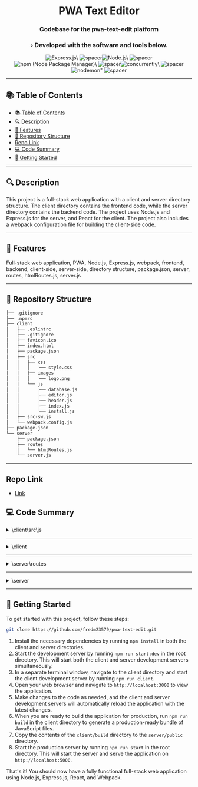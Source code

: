 
  <div align="center">
  <h1 align="center">PWA Text Editor</h1>
  <h3>Codebase for the pwa-text-edit platform</h3>
  <h3>◦ Developed with the software and tools below.</h3>
  <p align="center"><img src="https://img.shields.io/badge/-Express.js-004E89?logo=Express.js&style=for-the-badge" alt='Express.js\' />
<img src="https://via.placeholder.com/1/0000/00000000" alt="spacer" /><img src="https://img.shields.io/badge/-Node.js-004E89?logo=Node.js&style=for-the-badge" alt='Node.js\' />
<img src="https://via.placeholder.com/1/0000/00000000" alt="spacer" /><img src="https://img.shields.io/badge/-npm%20%20Node%20Package%20Manager%20-004E89?logo=npm%20%20Node%20Package%20Manager%20&style=for-the-badge" alt='npm (Node Package Manager)\' />
<img src="https://via.placeholder.com/1/0000/00000000" alt="spacer" /><img src="https://img.shields.io/badge/-concurrently-004E89?logo=concurrently&style=for-the-badge" alt='concurrently\' />
<img src="https://via.placeholder.com/1/0000/00000000" alt="spacer" /><img src="https://img.shields.io/badge/-nodemon-004E89?logo=nodemon&style=for-the-badge" alt='nodemon"' />
<img src="https://via.placeholder.com/1/0000/00000000" alt="spacer" />
  </p>
  </div>
  
  ---
  ## 📚 Table of Contents
  - [📚 Table of Contents](#-table-of-contents)
  - [🔍 Description](#-description)
  - [🌟 Features](#-features)
  - [📁 Repository Structure](#-repository-structure)
  - [   Repo Link](#-repo-link) 
  - [💻 Code Summary](#-code-summary)
  - [🚀 Getting Started](#-getting-started)
  
  ---
  
  
  ## 🔍 Description

 This project is a full-stack web application with a client and server directory structure. The client directory contains the frontend code, while the server directory contains the backend code. The project uses Node.js and Express.js for the server, and React for the client. The project also includes a webpack configuration file for building the client-side code.

---

## 🌟 Features

 Full-stack web application, PWA, Node.js, Express.js, webpack, frontend, backend, client-side, server-side, directory structure, package.json, server, routes, htmlRoutes.js, server.js

---

## 📁 Repository Structure

```sh
├── .gitignore
├── .npmrc
├── client
│   ├── .eslintrc
│   ├── .gitignore
│   ├── favicon.ico
│   ├── index.html
│   ├── package.json
│   ├── src
│   │   ├── css
│   │   │   └── style.css
│   │   ├── images
│   │   │   └── logo.png
│   │   └── js
│   │       ├── database.js
│   │       ├── editor.js
│   │       ├── header.js
│   │       ├── index.js
│   │       └── install.js
│   ├── src-sw.js
│   └── webpack.config.js
├── package.json
└── server
    ├── package.json
    ├── routes
    │   └── htmlRoutes.js
    └── server.js

```

---

##    Repo Link

- [Link](https://github.com/fredm23579/pwa-text-edit)

## 💻 Code Summary

<details><summary>\client\src\js</summary>

| File | Summary |
| ---- | ------- |
| database.js |  The code initializes an IndexedDB database called jate and provides methods for adding and retrieving data from the database. |
| editor.js |  The code defines a class that initializes a CodeMirror editor and sets its value to the content of IndexedDB or localStorage, with a fallback to a default header. It also listens for changes to the editor's value and saves it to localStorage when the editor loses focus. |
| header.js |  The code defines a constant variable `header` that stores a string containing a header for a text editor, with the purpose of being exported for use in other parts of the program. |
| index.js |  The code initializes an editor instance and sets its content from a database, using a spinner to indicate loading. It also registers a service worker for offline support. |
| install.js |  The code adds an event listener to the `beforeinstallprompt` event, which is triggered when a user attempts to add a PWA to their home screen. It also adds a click event listener to an element with the ID buttonInstall that shows the install prompt and logs the user's response to the install prompt. |

</details>

---

<details><summary>\client</summary>

| File | Summary |
| ---- | ------- |
| src-sw.js |  The code defines a service worker that caches pages, assets, and images using Workbox libraries. It pre-caches the app's assets and routes requests to the appropriate cache based on the request mode and destination. |
| webpack.config.js |  The code defines a Webpack configuration file for a Progressive Web App (PWA) that generates an HTML file, injects a custom service worker, and generates a manifest file. |

</details>

---

<details><summary>\server\routes</summary>

| File | Summary |
| ---- | ------- |
| htmlRoutes.js |  The code exports a function that sets up a route for the root URL ('/') and sends an HTML file located in the '../client/dist' directory as a response. |

</details>

---

<details><summary>\server</summary>

| File | Summary |
| ---- | ------- |
| server.js |  The code sets up an Express.js server on port 3000 and serves static files from the ../client/dist directory, as well as parsing URL-encoded and JSON data using middleware functions. |

</details>

---

## 🚀 Getting Started

 To get started with this project, follow these steps:<br>

```bash 
git clone https://github.com/fredm23579/pwa-text-edit.git

```

1. Install the necessary dependencies by running `npm install` in both the client and server directories.
2. Start the development server by running `npm run start:dev` in the root directory. This will start both the client and server development servers simultaneously.
3. In a separate terminal window, navigate to the client directory and start the client development server by running `npm run client`.
4. Open your web browser and navigate to `http://localhost:3000` to view the application.
5. Make changes to the code as needed, and the client and server development servers will automatically reload the application with the latest changes.
6. When you are ready to build the application for production, run `npm run build` in the client directory to generate a production-ready bundle of JavaScript files.
7. Copy the contents of the `client/build` directory to the `server/public` directory.
8. Start the production server by running `npm run start` in the root directory. This will start the server and serve the application on `http://localhost:5000`.

That's it! You should now have a fully functional full-stack web application using Node.js, Express.js, React, and Webpack.


